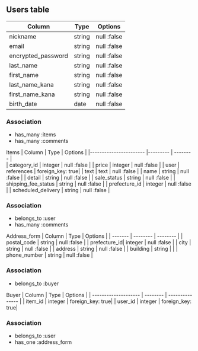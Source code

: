 




## Users table

| Column                | Type   | Options     |
|---------------------  |------- | ---------   |
| nickname              | string | null :false |  
| email                 | string | null :false |
| encrypted_password    | string | null :false |
| last_name             | string | null :false |
| first_name            | string | null :false |
| last_name_kana        | string | null :false |
| first_name_kana       | string | null :false |
| birth_date            | date   | null :false |


### Association
* has_many :items
* has_many :comments





Items
| Column                  | Type       | Options          |
|-----------------------  |---------   | --------         |             
| category_id             | integer    | null :false      |
| price                   | integer    | null :false      |
| user                    | references | foreign_key: true| 
| text                    | text       | null :false      |
| name                    | string     | null :false      |
| detail                  | string     | null :false      |
| sale_status             | string     | null :false      |
| shipping_fee_status     | string     | null :false      |
| prefecture_id           | integer    | null :false      |
| scheduled_delivery      | string     | null :false      |


### Association
- belongs_to :user
- has_many   :comments


Address_form
| Column       | Type       | Options      |
| -------      | --------   | --------     |
| postal_code  | string     |  null :false |
| prefecture_id| integer    |  null :false |
| city         | string     |  null :false |
| address      | string     |  null :false |
| building     | string     |              |
| phone_number | string     |  null :false |

### Association
- belongs_to :buyer
 





Buyer
| Column                | Type       | Options          |
| --------------------  | --------   | ---------------  |
| item_id               | integer    | foreign_key: true|
| user_id               | integer    | foreign_key: true|
### Association 
- belongs_to :user
- has_one :address_form